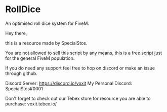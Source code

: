 # RollDice
An optimised roll dice system for FiveM.

Hey there,

this is a resource made by SpecialStos.

You are not allowed to sell this script by any means, this is a free script just for the general FiveM population.

If you do need any support feel free to hop on discord or make an issue through github.

Discord Server: https://discord.io/voxit
My Personal Discord: SpecialStos#0001

Don't forget to check out our Tebex store for resource you are able to purchase: voxit.tebex.io/
